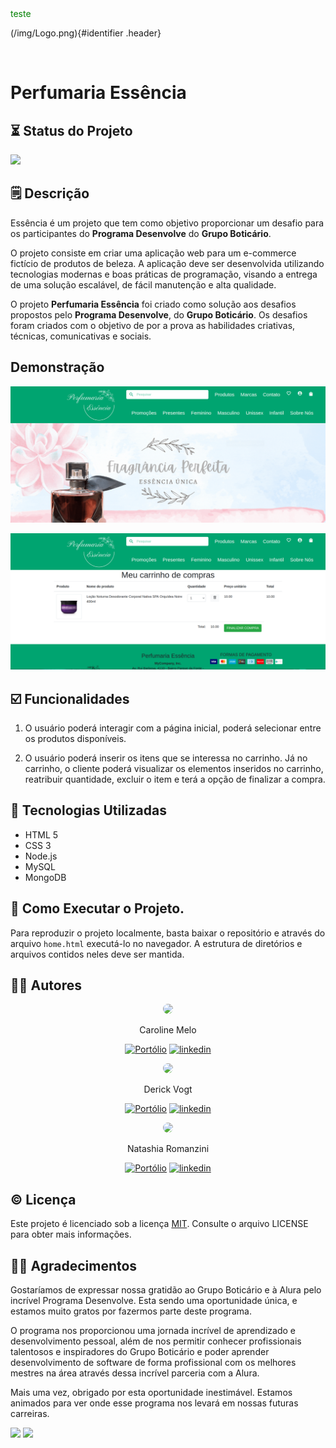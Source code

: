<div style="color: green">
teste
</div>

(/img/Logo.png){#identifier .header}

<br>

# Perfumaria Essência

## ⏳ Status do Projeto

![](https://img.shields.io/static/v1?label=Status&message=Em%20Desenvolvimento&color=informational)


## 🗒️ Descrição

Essência é um projeto que tem como objetivo proporcionar um desafio para os participantes do **Programa Desenvolve** do **Grupo Boticário**.

O projeto consiste em criar uma aplicação web para um e-commerce fictício de produtos de beleza. A aplicação deve ser desenvolvida utilizando tecnologias modernas e boas práticas de programação, visando a entrega de uma solução escalável, de fácil manutenção e alta qualidade.

O projeto **Perfumaria Essência** foi criado como solução aos desafios propostos pelo **Programa Desenvolve**, do **Grupo Boticário**. Os desafios foram criados com o objetivo de por a prova as habilidades criativas, técnicas, comunicativas e sociais.

 ## Demonstração

![](/screenshots/screenshot2.png)

![](/screenshots/Screenshot1.png)


## ☑️ Funcionalidades

1. O usuário poderá interagir com a página inicial, poderá selecionar entre os produtos disponíveis.

2. O usuário poderá inserir os itens que se interessa no carrinho. Já no carrinho, o cliente poderá visualizar os elementos inseridos no carrinho, reatribuir quantidade, excluir o item e terá a opção de finalizar a compra.

## 🤖 Tecnologias Utilizadas

* HTML 5
* CSS 3
* Node.js
* MySQL
* MongoDB

## 🚀 Como Executar o Projeto.

Para reproduzir o projeto localmente, basta baixar o repositório e através do arquivo `home.html` executá-lo no navegador. A estrutura de diretórios e arquivos contidos neles deve ser mantida.

## ✍🏻 Autores

<div style="text-align: center;">
<img src="https://avatars.githubusercontent.com/u/71932071?v=4" style="width:100px; border-radius: 50%;}">

Caroline Melo

[![Portólio](https://img.shields.io/badge/meu_portfólio-000?style=for-the-badge&logo=github&logoColor=white)](https://github.com/CarolineMelo)
[![linkedin](https://img.shields.io/badge/linkedin-0A66C2?style=for-the-badge&logo=linkedin&logoColor=white)](https://www.linkedin.com/in/caroline-melo-5b1b231b4/)
</div>

<div style="text-align: center;">
<img src="https://avatars.githubusercontent.com/u/22062948?v=4" style="width:100px; border-radius: 50%;}">

Derick Vogt

[![Portólio](https://img.shields.io/badge/meu_portfólio-000?style=for-the-badge&logo=github&logoColor=white)](https://github.com/derickvogt)
[![linkedin](https://img.shields.io/badge/linkedin-0A66C2?style=for-the-badge&logo=linkedin&logoColor=white)](https://www.linkedin.com/in/derickvogt/)
</div>

<div style="text-align: center;">
<img src="https://avatars.githubusercontent.com/u/65190265?v=4" style="width:100px; border-radius: 50%;}">

Natashia Romanzini

[![Portólio](https://img.shields.io/badge/meu_portfólio-000?style=for-the-badge&logo=github&logoColor=white)](https://github.com/natashiaromanzini)
[![linkedin](https://img.shields.io/badge/linkedin-0A66C2?style=for-the-badge&logo=linkedin&logoColor=white)](https://www.linkedin.com/in/natashia-romanzini/)
</div>

## ©️ Licença

Este projeto é licenciado sob a licença [MIT](https://choosealicense.com/licenses/mit/). Consulte o arquivo LICENSE para obter mais informações.



## 🙏🏻 Agradecimentos

Gostaríamos de expressar nossa gratidão ao Grupo Boticário e à Alura pelo incrível Programa Desenvolve. Esta sendo uma oportunidade única, e estamos muito gratos por fazermos parte deste programa.

O programa nos proporcionou uma jornada incrível de aprendizado e desenvolvimento pessoal, além de nos permitir conhecer profissionais talentosos e inspiradores do Grupo Boticário e poder aprender desenvolvimento de software de forma profissional com os melhores mestres na área através dessa incrível parceria com a Alura.

Mais uma vez, obrigado por esta oportunidade inestimável. Estamos animados para ver onde esse programa nos levará em nossas futuras carreiras.

<img src="https://res.cloudinary.com/beleza-na-web/image/upload/f_auto,c_limit,w_640,q_auto/v1/blz/assets-store/0.0.405/images/academy/gb-horizontal.svg">

<img src="https://www.alura.com.br/assets/img/home/alura-logo.1647533643.svg">



